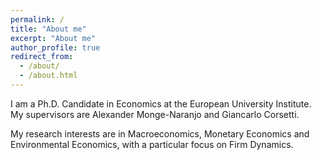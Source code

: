 ```yaml
---
permalink: /
title: "About me"
excerpt: "About me"
author_profile: true
redirect_from: 
  - /about/
  - /about.html
---
```


I am a Ph.D. Candidate in Economics at the European University Institute. My supervisors are Alexander Monge-Naranjo and Giancarlo Corsetti.

My research interests are in Macroeconomics, Monetary Economics and Environmental Economics, with a particular focus on Firm Dynamics.